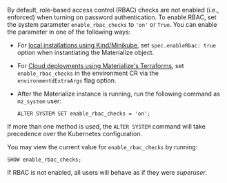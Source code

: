 By default, role-based access control (RBAC) checks are not enabled (i.e.,
enforced) when turning on password authentication. To enable RBAC, set the
system parameter `enable_rbac_checks` to `'on'` or `True`. You can enable the
parameter in one of the following ways:

- For [local installations using Kind/Minikube](/installation/#install-locally),
  set `spec.enableRbac: true` option when instantiating the Materialize object.

- For [Cloud deployments using Materialize's
  Terraforms](/installation/#install-on-cloud-provider), set
  `enable_rbac_checks` in the environment CR via the `environmentdExtraArgs`
  flag option.

- After the Materialize instance is running, run the following command as
  `mz_system` user:

  ```mzsql
  ALTER SYSTEM SET enable_rbac_checks = 'on';
  ```

If more than one method is used, the `ALTER SYSTEM` command will take precedence
over the Kubernetes configuration.

You may view the current value for `enable_rbac_checks`  by running:

```mzsql
SHOW enable_rbac_checks;
```

If RBAC is not enabled, all users will behave as if they were _superuser_.
